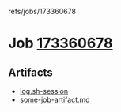 refs/jobs/173360678

# Job [173360678](https://travis-ci.com/tobiipro/support-firecloud/jobs/173360678)

## Artifacts

* [log.sh-session](log.sh-session)
* [some-job-artifact.md](some-job-artifact.md)

